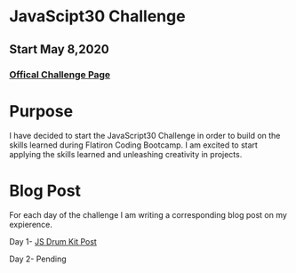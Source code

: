 # JavaScipt30 Challenge
## Start May 8,2020
### [Offical Challenge Page](https://javascript30.com/)

# Purpose
I have decided to start the JavaScript30 Challenge in order to build on the skills learned during Flatiron Coding Bootcamp. I am excited to start applying the skills learned and unleashing creativity in projects.

# Blog Post
For each day of the challenge I am writing a corresponding blog post on my expierence.

Day 1- [JS Drum Kit Post](https://blitzparanoia.github.io/javascript30_challenge)

Day 2- Pending
